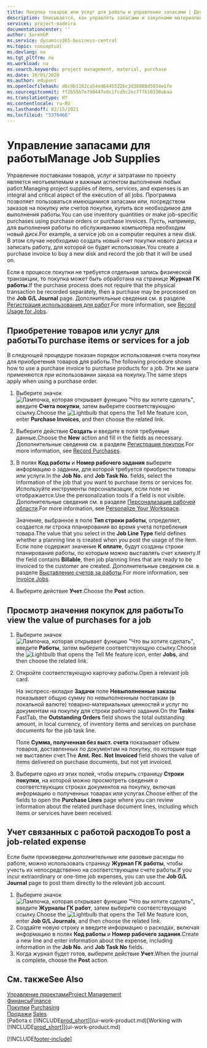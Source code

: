 ```yaml
---
title: Покупка товаров или услуг для работы и управление запасами | Документация Майкрософт
description: Описывается, как управлять запасами и закупками материалов и услуг для работ.
services: project-madeira
documentationcenter: ''
author: SorenGP
ms.service: dynamics365-business-central
ms.topic: conceptual
ms.devlang: na
ms.tgt_pltfrm: na
ms.workload: na
ms.search.keywords: project management, material, purchase
ms.date: 10/01/2020
ms.author: edupont
ms.openlocfilehash: d6c9b1102ca54ed6445522bc2d36088d5934e1fe
ms.sourcegitcommit: ff2b55b7e790447e0c1fcd5c2ec7f7610338ebaa
ms.translationtype: HT
ms.contentlocale: ru-RU
ms.lasthandoff: 02/15/2021
ms.locfileid: "5376466"
---
```

# <a name="manage-job-supplies"></a><span data-ttu-id="95e5d-103">Управление запасами для работы</span><span class="sxs-lookup"><span data-stu-id="95e5d-103">Manage Job Supplies</span></span>
<span data-ttu-id="95e5d-104">Управление поставками товаров, услуг и затратами по проекту является неотъемлемым и важным аспектом выполнения любых работ.</span><span class="sxs-lookup"><span data-stu-id="95e5d-104">Managing project supplies of items, services, and expenses is an integral and critical aspect of the execution of all jobs.</span></span> <span data-ttu-id="95e5d-105">Программа позволяет пользоваться имеющимися запасами или, посредством заказов на покупку или счетов покупки, купить все необходимое для выполнения работы.</span><span class="sxs-lookup"><span data-stu-id="95e5d-105">You can use inventory quantities or make job-specific purchases using purchase orders or purchase invoices.</span></span> <span data-ttu-id="95e5d-106">Пусть, например, для выполнения работы по обслуживанию компьютера необходим новый диск.</span><span class="sxs-lookup"><span data-stu-id="95e5d-106">For example, a service job on a computer requires a new disk.</span></span> <span data-ttu-id="95e5d-107">В этом случае необходимо создать новый счет покупки нового диска и записать работу, для которой он будет использован.</span><span class="sxs-lookup"><span data-stu-id="95e5d-107">You create a purchase invoice to buy a new disk and record the job that it will be used on.</span></span>

<span data-ttu-id="95e5d-108">Если в процессе покупки не требуется отдельная запись физической транзакции, то покупка может быть обработана на странице **Журнал ГК работы**.</span><span class="sxs-lookup"><span data-stu-id="95e5d-108">If the purchase process does not require that the physical transaction be recorded separately, then a purchase may be processed on the **Job G/L Journal** page.</span></span> <span data-ttu-id="95e5d-109">Дополнительные сведения см. в разделе [Регистрация использования для работ](projects-how-record-job-usage.md).</span><span class="sxs-lookup"><span data-stu-id="95e5d-109">For more information, see [Record Usage for Jobs](projects-how-record-job-usage.md).</span></span>

## <a name="to-purchase-items-or-services-for-a-job"></a><span data-ttu-id="95e5d-110">Приобретение товаров или услуг для работы</span><span class="sxs-lookup"><span data-stu-id="95e5d-110">To purchase items or services for a job</span></span>
<span data-ttu-id="95e5d-111">В следующей процедуре показан порядок использования счета покупки для приобретения товаров для работы.</span><span class="sxs-lookup"><span data-stu-id="95e5d-111">The following procedure shows how to use a purchase invoice to purchase products for a job.</span></span> <span data-ttu-id="95e5d-112">Эти же шаги применяются при использовании заказа на покупку.</span><span class="sxs-lookup"><span data-stu-id="95e5d-112">The same steps apply when using a purchase order.</span></span>  

1. <span data-ttu-id="95e5d-113">Выберите значок ![Лампочка, которая открывает функцию "Что вы хотите сделать"](media/ui-search/search_small.png "Что вы хотите сделать"), введите **Счета покупки**, затем выберите соответствующую ссылку.</span><span class="sxs-lookup"><span data-stu-id="95e5d-113">Choose the ![Lightbulb that opens the Tell Me feature](media/ui-search/search_small.png "Tell me what you want to do") icon, enter **Purchase Invoices**, and then choose the related link.</span></span>  
2. <span data-ttu-id="95e5d-114">Выберите действие **Создать** и введите в поля требуемые данные.</span><span class="sxs-lookup"><span data-stu-id="95e5d-114">Choose the **New** action and fill in the fields as necessary.</span></span> <span data-ttu-id="95e5d-115">Дополнительные сведения см. в разделе [Регистрация покупок](purchasing-how-record-purchases.md).</span><span class="sxs-lookup"><span data-stu-id="95e5d-115">For more information, see [Record Purchases](purchasing-how-record-purchases.md).</span></span>
3. <span data-ttu-id="95e5d-116">В полях **Код работы** и **Номер рабочего задания** выберите информацию о задании, для которой требуется приобрести товары или услуги.</span><span class="sxs-lookup"><span data-stu-id="95e5d-116">In the **Job No.** and **Job Task No.** fields, select the information of the job that you want to purchase items or services for.</span></span> <span data-ttu-id="95e5d-117">Используйте инструменты персонализации, если поле не отображается.</span><span class="sxs-lookup"><span data-stu-id="95e5d-117">Use the personalization tools if a field is not visible.</span></span> <span data-ttu-id="95e5d-118">Дополнительные сведения см. в разделе [Персонализация рабочей области](ui-personalization-user.md).</span><span class="sxs-lookup"><span data-stu-id="95e5d-118">For more information, see [Personalize Your Workspace](ui-personalization-user.md).</span></span>

    <span data-ttu-id="95e5d-119">Значение, выбранное в поле **Тип строки работы**, определяет, создается ли строка планирования во время учета потребления товара.</span><span class="sxs-lookup"><span data-stu-id="95e5d-119">The value that you select in the **Job Line Type** field defines whether a planning line is created when you post the usage of the item.</span></span> <span data-ttu-id="95e5d-120">Если поле содержит значение **К оплате**, будут созданы строки планирования работы, по которым можно выставлять счет клиенту.</span><span class="sxs-lookup"><span data-stu-id="95e5d-120">If the field contains **Billable**, then job planning lines that are ready to be invoiced to the customer are created.</span></span> <span data-ttu-id="95e5d-121">Дополнительные сведения см. в разделе [Выставление счетов за работы](projects-how-invoice-jobs.md).</span><span class="sxs-lookup"><span data-stu-id="95e5d-121">For more information, see [Invoice Jobs](projects-how-invoice-jobs.md).</span></span>
4. <span data-ttu-id="95e5d-122">Выберите действие **Учет**.</span><span class="sxs-lookup"><span data-stu-id="95e5d-122">Choose the **Post** action.</span></span>

## <a name="to-view-the-value-of-purchases-for-a-job"></a><span data-ttu-id="95e5d-123">Просмотр значения покупок для работы</span><span class="sxs-lookup"><span data-stu-id="95e5d-123">To view the value of purchases for a job</span></span>
1. <span data-ttu-id="95e5d-124">Выберите значок ![Лампочка, которая открывает функцию "Что вы хотите сделать"](media/ui-search/search_small.png "Что вы хотите сделать"), введите **Работы**, затем выберите соответствующую ссылку.</span><span class="sxs-lookup"><span data-stu-id="95e5d-124">Choose the ![Lightbulb that opens the Tell Me feature](media/ui-search/search_small.png "Tell me what you want to do") icon, enter **Jobs**, and then choose the related link.</span></span>
2. <span data-ttu-id="95e5d-125">Откройте соответствующую карточку работы.</span><span class="sxs-lookup"><span data-stu-id="95e5d-125">Open a relevant job card.</span></span>

    <span data-ttu-id="95e5d-126">На экспресс-вкладке **Задачи** поле **Невыполненные заказы** показывает общую сумму по невыполненным поставкам (в локальной валюте) товарно-материальных ценностей и услуг по документам на покупку для строки рабочего задания.</span><span class="sxs-lookup"><span data-stu-id="95e5d-126">On the **Tasks** FastTab, the **Outstanding Orders** field shows the total outstanding amount, in local currency, of inventory items and services on purchase documents for the job task line.</span></span>  

    <span data-ttu-id="95e5d-127">Поле **Сумма, полученная без выст. счета** показывает объем товаров, доставленных по документам на покупку, по которым еще не выставлен счет.</span><span class="sxs-lookup"><span data-stu-id="95e5d-127">The **Amt. Rec. Not Invoiced** field shows the value of items delivered on purchase documents, but not yet invoiced.</span></span>  
3. <span data-ttu-id="95e5d-128">Выберите одно из этих полей, чтобы открыть страницу **Строки покупки**, на которой можно просмотреть сведения о соответствующих строках документов на покупку, включая информацию о полученных товарах или услугах.</span><span class="sxs-lookup"><span data-stu-id="95e5d-128">Choose either of the fields to open the **Purchase Lines** page where you can review information about the related purchase document lines, including which items or services have been received.</span></span>

## <a name="to-post-a-job-related-expense"></a><span data-ttu-id="95e5d-129">Учет связанных с работой расходов</span><span class="sxs-lookup"><span data-stu-id="95e5d-129">To post a job-related expense</span></span>
<span data-ttu-id="95e5d-130">Если были произведены дополнительные или разовые расходы по работе, можно использовать страницу **Журнал ГК работы**, чтобы учесть их непосредственно на соответствующем счете работы.</span><span class="sxs-lookup"><span data-stu-id="95e5d-130">If you incur extraordinary or one-time job expenses, you can use the **Job G/L Journal** page to post them directly to the relevant job account.</span></span>

1. <span data-ttu-id="95e5d-131">Выберите значок ![Лампочка, которая открывает функцию "Что вы хотите сделать"](media/ui-search/search_small.png "Что вы хотите сделать"), введите **Журналы ГК работ**, затем выберите соответствующую ссылку.</span><span class="sxs-lookup"><span data-stu-id="95e5d-131">Choose the ![Lightbulb that opens the Tell Me feature](media/ui-search/search_small.png "Tell me what you want to do") icon, enter **Job G/L Journals**, and then choose the related link.</span></span>  
2. <span data-ttu-id="95e5d-132">Создайте новую строку и введите информацию о расходах, включая информацию в полях **Код работы** и **Номер рабочего задания**.</span><span class="sxs-lookup"><span data-stu-id="95e5d-132">Create a new line and enter information about the expense, including information in the **Job No.** and **Job Task No** fields.</span></span>  
3. <span data-ttu-id="95e5d-133">Когда журнал будет готов, выберите действие **Учет**.</span><span class="sxs-lookup"><span data-stu-id="95e5d-133">When the journal is complete, choose the **Post** action.</span></span>

## <a name="see-also"></a><span data-ttu-id="95e5d-134">См. также</span><span class="sxs-lookup"><span data-stu-id="95e5d-134">See Also</span></span>
[<span data-ttu-id="95e5d-135">Управление проектами</span><span class="sxs-lookup"><span data-stu-id="95e5d-135">Project Management</span></span>](projects-manage-projects.md)  
[<span data-ttu-id="95e5d-136">Финансы</span><span class="sxs-lookup"><span data-stu-id="95e5d-136">Finance</span></span>](finance.md)  
<span data-ttu-id="95e5d-137">[Покупки](purchasing-manage-purchasing.md)       </span><span class="sxs-lookup"><span data-stu-id="95e5d-137">[Purchasing](purchasing-manage-purchasing.md)       </span></span>  
<span data-ttu-id="95e5d-138">[Продажи](sales-manage-sales.md)    </span><span class="sxs-lookup"><span data-stu-id="95e5d-138">[Sales](sales-manage-sales.md)    </span></span>  
<span data-ttu-id="95e5d-139">[Работа с [!INCLUDE[prod_short](includes/prod_short.md)]](ui-work-product.md)</span><span class="sxs-lookup"><span data-stu-id="95e5d-139">[Working with [!INCLUDE[prod_short](includes/prod_short.md)]](ui-work-product.md)</span></span>  


[!INCLUDE[footer-include](includes/footer-banner.md)]